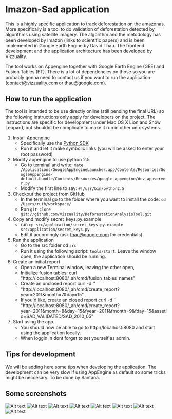 Imazon-Sad application
================

This is a highly specific application to track deforestation on the amazonas. More specifically is a tool to do validation of deforestation detected by algorithms using satellite imagery. The algorithm and the metodology has been developed by Imazon (links to scientific papers) and is been implemented in Google Earth Engine by David Thau. The frontend development and the application architecture has been developed by Vizzuality.

The tool works on Appengine together with Google Earth Engine (GEE) and Fusion Tables (FT). There is a lot of dependencies on those so you are probably gonna need to contact us if you want to run the application (contact@vizzuality.com or thau@google.com).

How to run the application
---------------------

The tool is intended to be use directly online (still pending the final URL) so the following instructions only apply for developers on the project. The instructions are specific for development under Mac OS X Lion and Snow Leopard, but shouldnt be complicate to make it run in other unix systems.


1. Install [Appengine](http://code.google.com/intl/en/appengine/)
   * Specifically use the [Python SDK](http://code.google.com/intl/en/appengine/downloads.html#Google_App_Engine_SDK_for_Python)
   * Run it and let it make symbolic links (you will be asked to enter your root password)
2. Modify appengine to use python 2.5
   * Go to terminal and write: `mate /Applications/GoogleAppEngineLauncher.app/Contents/Resources/GoogleAppEngine-default.bundle/Contents/Resources/google_appengine/dev_appserver.py`
   * Modify the first line to say: `#!/usr/bin/python2.5`
3. Checkout the project from GitHub
   * In the terminal go to the folder where you want to install the code: `cd /Users/ruth/workspace/`
   * Run  `git clone git://github.com/Vizzuality/DeforestationAnalysisTool.git`
4. Copy and modify secret_keys.py.example
   * run `cp src/application/secret_keys.py.example src/application/secret_keys.py`
   * Edit it accordingly (ask thau@google.com for credentials)
5. Run the application
   * Go to the src folder cd `src`
   * Run it using the following script: `tools/start`. Leave the window open, the application should be running.
6. Create an initial report
   * Open a new Terminal window, leaving the other open,
   * Initialize fusion tables: curl "http://localhost:8080/_ah/cmd/fusion_tables_names"
   * Create an unclosed report curl -d '' "http://localhost:8080/_ah/cmd/create_report?year=2011&month=7&day=15"
   * If you'd like, create an closed report curl -d '' "http://localhost:8080/_ah/cmd/create_report?year=2011&month=8&day=15&fyear=2011&fmonth=9&fday=15&assetid=SAD_VALIDATED/SAD_2010_05"
7. Start using the app.
   * You should now be able to go to http://localhost:8080 and start using the application locally.
   * When loggin in dont forget to set yourself as admin.

Tips for development
---------------------
We will be adding here some tips when developing the application. The development can be very slow if using AppEngine as default so some tricks might be neccesary. To be done by Santana.

Some screenshots
---------------------
![Alt text](http://vizzuality.s3.amazonaws.com/blogImages/imazon/1.png)
![Alt text](http://vizzuality.s3.amazonaws.com/blogImages/imazon/2.png)
![Alt text](http://vizzuality.s3.amazonaws.com/blogImages/imazon/3.png)
![Alt text](http://vizzuality.s3.amazonaws.com/blogImages/imazon/4.png)
![Alt text](http://vizzuality.s3.amazonaws.com/blogImages/imazon/5.png)
![Alt text](http://vizzuality.s3.amazonaws.com/blogImages/imazon/6.png)
![Alt text](http://vizzuality.s3.amazonaws.com/blogImages/imazon/8.png)
![Alt text](http://vizzuality.s3.amazonaws.com/blogImages/imazon/9.png)
